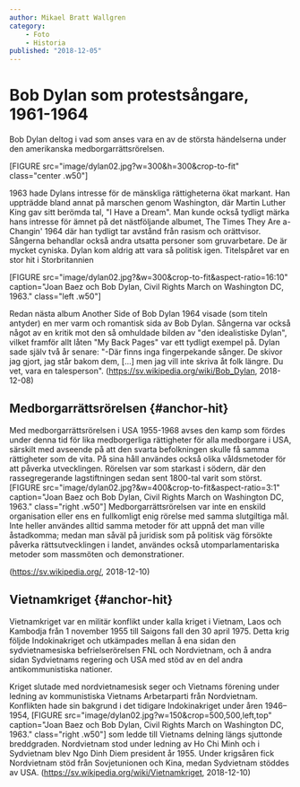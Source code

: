```yaml
---
author: Mikael Bratt Wallgren
category:
    - Foto
    - Historia
published: "2018-12-05"
---
```

Bob Dylan som protestsångare, 1961-1964
==================================

Bob Dylan deltog i vad som anses vara en av de största händelserna under den amerikanska medborgarrättsrörelsen.

[FIGURE src="image/dylan02.jpg?w=300&h=300&crop-to-fit" class="center .w50"]


<!--more-->

1963 hade Dylans intresse för de mänskliga rättigheterna ökat markant. Han uppträdde bland annat på marschen genom Washington, där Martin Luther King gav sitt berömda tal, "I Have a Dream". Man kunde också tydligt märka hans intresse för ämnet på det nästföljande albumet, The Times They Are a-Changin' 1964 där han tydligt tar avstånd från rasism och orättvisor. Sångerna behandlar också andra utsatta personer som gruvarbetare. De är mycket cyniska. Dylan kom aldrig att vara så politisk igen. Titelspåret var en stor hit i Storbritannien

[FIGURE src="image/dylan02.jpg?&w=300&crop-to-fit&aspect-ratio=16:10" caption="Joan Baez och Bob Dylan, Civil Rights March on Washington DC, 1963." class="left .w50"]

Redan nästa album Another Side of Bob Dylan 1964 visade (som titeln antyder) en mer varm och romantisk sida av Bob Dylan. Sångerna var också något av en kritik mot den så omhuldade bilden av "den idealistiske Dylan", vilket framför allt låten "My Back Pages" var ett tydligt exempel på. Dylan sade själv två år senare: "-Där finns inga fingerpekande sånger. De skivor jag gjort, jag står bakom dem, [...] men jag vill inte skriva åt folk längre. Du vet, vara en talesperson". (https://sv.wikipedia.org/wiki/Bob_Dylan, 2018-12-08)




Medborgarrättsrörelsen {#anchor-hit}
-----------------------------------

Med medborgarrättsrörelsen i USA 1955-1968 avses den kamp som fördes under denna tid för lika medborgerliga rättigheter för alla medborgare i USA, särskilt med avseende på att den svarta befolkningen skulle få samma rättigheter som de vita.  På sina håll användes också olika våldsmetoder för att påverka utvecklingen. Rörelsen var som starkast i södern, där den rassegregerande lagstiftningen sedan sent 1800-tal varit som störst. [FIGURE src="image/dylan02.jpg?&w=400&crop-to-fit&aspect-ratio=3:1" caption="Joan Baez och Bob Dylan, Civil Rights March on Washington DC, 1963." class="right .w50"] Medborgarrättsrörelsen var inte en enskild organisation eller ens en fullkomligt enig rörelse med samma slutgiltiga mål. Inte heller användes alltid samma metoder för att uppnå det man ville åstadkomma; medan man såväl på juridisk som på politisk väg försökte påverka rättsutvecklingen i landet, användes också utomparlamentariska metoder som massmöten och demonstrationer.

(https://sv.wikipedia.org/, 2018-12-10)





Vietnamkriget {#anchor-hit}
-----------------------------------

Vietnamkriget var en militär konflikt under kalla kriget i Vietnam, Laos och Kambodja från 1 november 1955 till Saigons fall den 30 april 1975. Detta krig följde Indokinakriget och utkämpades mellan å ena sidan den sydvietnamesiska befrielserörelsen FNL och Nordvietnam, och å andra sidan Sydvietnams regering och USA med stöd av en del andra antikommunistiska nationer.

Kriget slutade med nordvietnamesisk seger och Vietnams förening under ledning av kommunistiska Vietnams Arbetarparti från Nordvietnam. Konflikten hade sin bakgrund i det tidigare Indokinakriget under åren 1946–1954, [FIGURE src="image/dylan02.jpg?w=150&crop=500,500,left,top" caption="Joan Baez och Bob Dylan, Civil Rights March on Washington DC, 1963." class="right .w50"] som ledde till Vietnams delning längs sjuttonde breddgraden. Nordvietnam stod under ledning av Ho Chi Minh och i Sydvietnam blev Ngo Dinh Diem president år 1955. Under krigsåren fick Nordvietnam stöd från Sovjetunionen och Kina, medan Sydvietnam stöddes av USA. (https://sv.wikipedia.org/wiki/Vietnamkriget, 2018-12-10)
